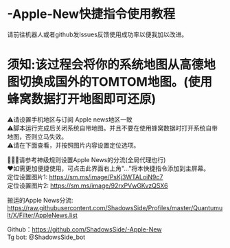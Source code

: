 # -Apple-New快捷指令使用教程

请前往机器人或者github发Issues反馈使用成功率以便我加以改进。

# 须知:该过程会将你的系统地图从高德地图切换成国外的TOMTOM地图。(使用蜂窝数据打开地图即可还原)  
⚠️请设置手机地区与订阅 Apple news地区一致  
⚠️脚本运行完成后关闭系统自带地图。并且不要在使用蜂窝数据时打开系统自带地图，否则立马失效。  
⚠️请在下面查看，并按照图片内容设置定位选项。

💁🏻‍♂️请参考神级规则设置Apple News的分流(全局代理也行)  
❤️如需更加便捷使用，可点击此界面右上角"..."将本快捷指令添加到主屏幕。  
定位设置图片1:
https://sm.ms/image/PsKj3WTALoiN9c7  
定位设置图片2:
https://sm.ms/image/92rxPVwGKvzQSX6  

搬运的Apple News分流:
https://raw.githubusercontent.com/ShadowsSide/Profiles/master/Quantumult/X/Filter/AppleNews.list  

Github：https://github.com/ShadowsSide/-Apple-New  
Tg bot:  @ShadowsSide_bot
